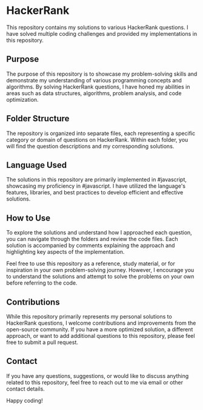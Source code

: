 # HackerRank

This repository contains my solutions to various HackerRank questions. I have solved multiple coding challenges and provided my implementations in this repository.

## Purpose
The purpose of this repository is to showcase my problem-solving skills and demonstrate my understanding of various programming concepts and algorithms. By solving HackerRank questions, I have honed my abilities in areas such as data structures, algorithms, problem analysis, and code optimization.

## Folder Structure
The repository is organized into separate files, each representing a specific category or domain of questions on HackerRank. Within each folder, you will find the question descriptions and my corresponding solutions.

## Language Used
The solutions in this repository are primarily implemented in #javascript, showcasing my proficiency in #javascript. I have utilized the language's features, libraries, and best practices to develop efficient and effective solutions.

## How to Use
To explore the solutions and understand how I approached each question, you can navigate through the folders and review the code files. Each solution is accompanied by comments explaining the approach and highlighting key aspects of the implementation.

Feel free to use this repository as a reference, study material, or for inspiration in your own problem-solving journey. However, I encourage you to understand the solutions and attempt to solve the problems on your own before referring to the code.

## Contributions
While this repository primarily represents my personal solutions to HackerRank questions, I welcome contributions and improvements from the open-source community. If you have a more optimized solution, a different approach, or want to add additional questions to this repository, please feel free to submit a pull request.

## Contact
If you have any questions, suggestions, or would like to discuss anything related to this repository, feel free to reach out to me via email or other contact details.

Happy coding!
